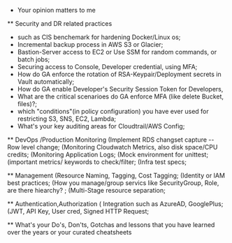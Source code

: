 * Your opinion matters to me

** Security and DR related practices 
- such as CIS benchemark for hardening Docker/Linux os;
- Incremental backup process in AWS S3 or Glacier;
- Bastion-Server access to EC2 or Use SSM for random commands, or batch jobs;
- Securing access to Console, Developer credential, using MFA;
- How do GA enforce the rotation of RSA-Keypair/Deployment secrets in Vault automatically;
- How do GA enable Developer's Security Session Token for Developers, 
- What are the critical scenarioes do GA enforce MFA (like delete Bucket, files)?; 
- which "conditions"(in policy configuration) you have ever used for restricting S3, SNS, EC2, Lambda;
- What's your key auditing areas for Cloudtrail/AWS Config;

** DevOps /Production Monitoring
(Implement RDS changset capture -- Row level change;
(Monitoring Cloudwatch Metrics, also disk space/CPU credits;
(Monitoring Application Logs;
(Mock environment for unittest;
(important metrics/ keywords to check/filter;
(Infra test specs;

** Management
(Resource Naming, Tagging, Cost Tagging;
(Identity or IAM best practices;
(How you manage/group servics like SecurityGroup, Role, are there hiearchy? ;
(Multi-Stage resource separation;

** Authentication,Authorization
( Integration such as AzureAD, GooglePlus;
(JWT, API Key, User cred, Signed HTTP Request;

** What's your Do's, Don'ts, Gotchas and lessons that you have learned over the years
or your curated cheatsheets
